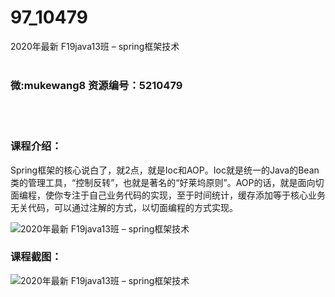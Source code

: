 # 97_10479
2020年最新 F19java13班 – spring框架技术
<br/></br>
<h3>微:mukewang8 资源编号：5210479</h3>
<br/></br>
<h3>课程介绍：</h3>
<p><a title="查看与 Spring 相关的文章" target="_blank">Spring</a>框架的核心说白了，就2点，就是Ioc和AOP。Ioc就是统一的Java的Bean类的管理工具，“控制反转”，也就是著名的“好莱坞原则”。AOP的话，就是面向切面编程，使你专注于自己业务代码的实现，至于时间统计，缓存添加等于核心业务无关代码，可以通过注解的方式，以切面编程的方式实现。</p>
<p><img src="https://www.ko996.com/wp-content/uploads/img/2020/02/1-101-300x228.png" alt="2020年最新 F19java13班 – spring框架技术"></p>
<div class="info-desc">
<h3>课程截图：</h3>
<p><img src="https://www.ko996.com/wp-content/uploads/img/2020/02/11-98.png" alt="2020年最新 F19java13班 – spring框架技术"></p>


			
</div>
